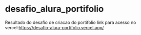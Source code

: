 # desafio_alura_portifolio
Resultado do desafio de criacao do portifolio
link para acesso no vercel:https://desafio-alura-portifolio.vercel.app/

